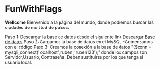 # FunWithFlags

<b>Wellcome</b>
Bienvenido a la página del mundo, donde podremos buscar las ciudades de multitud de países.

Paso 1: Descargar la base de datos desde el siguiente link [Descargar Base de datos](http://downloads.mysql.com/docs/world.sql.zip "Descargar Base de datos")
Paso 2: Cargamos la base de datos en el MySQL
-Comenzamos con el código
Paso 3: Creamos la conexión a la base de datos "($conn = mysqli_connect('localhost','ruben','ruben123');" donde los campos son Servidor,Usuario, Contraseña. Deben sustituirse  por los que tenga el usuario local.
